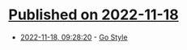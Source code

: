 # [Published on 2022-11-18](index.md)

* [2022-11-18, 09:28:20](https://news.ycombinator.com/item?id=33652343) - [Go Style](https://google.github.io/styleguide/go/)

